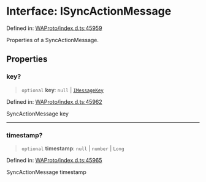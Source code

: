# Interface: ISyncActionMessage

Defined in: [WAProto/index.d.ts:45959](https://github.com/Fokusdotid/Baileys/blob/3533fb5d5a1e97f0cc8384505a121b389a346518/WAProto/index.d.ts#L45959)

Properties of a SyncActionMessage.

## Properties

### key?

> `optional` **key**: `null` \| [`IMessageKey`](../../../interfaces/IMessageKey.md)

Defined in: [WAProto/index.d.ts:45962](https://github.com/Fokusdotid/Baileys/blob/3533fb5d5a1e97f0cc8384505a121b389a346518/WAProto/index.d.ts#L45962)

SyncActionMessage key

***

### timestamp?

> `optional` **timestamp**: `null` \| `number` \| `Long`

Defined in: [WAProto/index.d.ts:45965](https://github.com/Fokusdotid/Baileys/blob/3533fb5d5a1e97f0cc8384505a121b389a346518/WAProto/index.d.ts#L45965)

SyncActionMessage timestamp

